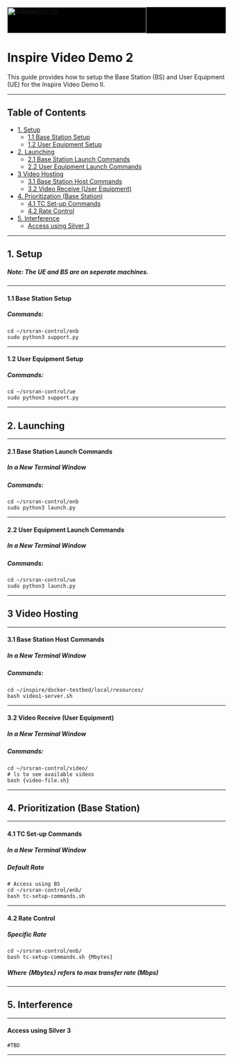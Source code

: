 <div style = "width: auto; height: auto; background: black;" href="https://airanaculus.com" target="_self" itemprop="url"><img decoding="async" width="321" height="60" style ="background-color: black; margin: auto;" alt="AiRANACULUS" itemprop="image" data-srcset="https://cv45a2.p3cdn1.secureserver.net/wp-content/uploads/2020/06/tgffb.png 321w, https://cv45a2.p3cdn1.secureserver.net/wp-content/uploads/2020/06/tgffb-300x56.png 300w" title="AiRANACULUS" data-src="https://cv45a2.p3cdn1.secureserver.net/wp-content/uploads/2020/06/tgffb.png" data-sizes="(max-width: 321px) 100vw, 321px" class="pp-photo-img wp-image-169 ls-is-cached lazyloaded" src="https://cv45a2.p3cdn1.secureserver.net/wp-content/uploads/2020/06/tgffb.png" sizes="(max-width: 321px) 100vw, 321px" srcset="https://cv45a2.p3cdn1.secureserver.net/wp-content/uploads/2020/06/tgffb.png 321w, https://cv45a2.p3cdn1.secureserver.net/wp-content/uploads/2020/06/tgffb-300x56.png 300w">
</div>

# Inspire Video Demo 2

This guide provides how to setup the Base Station (BS) and User Equipment (UE) for the Inspire Video Demo II. 

---
## **Table of Contents**
   * [1. Setup ](#1-setup)
        * [1.1 Base Station Setup](#11-base-station-setup)
        * [1.2 User Equipment Setup](#12-user-equipment-setup)
   * [2. Launching ](#2-launching)
        * [2.1 Base Station Launch Commands](#21-base-station-launch-commands)
        * [2.2 User Equipment Launch Commands](#22-user-equipment-launch-commands)
   * [3 Video Hosting](#3-video-hosting)
        * [3.1 Base Station Host Commands](#31-base-station-host-commands)
        * [3.2 Video Receive (User Equipment)](#32-video-receive-user-equipment)
   * [4. Prioritization (Base Station)](#4-prioritization-base-station)
        * [4.1 TC Set-up Commands](#41-tc-set-up-commands)
        * [4.2 Rate Control](#42-rate-control)
   * [5. Interference](#5-interference)
        * [Access using Silver 3](#access-using-silver-3)
---
## 1. Setup 
##### Note: The UE and BS are on seperate machines.
---
#### 1.1 Base Station Setup
##### Commands:
```
cd ~/srsran-control/enb
sudo python3 support.py
```
---
#### 1.2 User Equipment Setup
##### Commands:
```
cd ~/srsran-control/ue
sudo python3 support.py
```
---
## 2. Launching 
---
#### 2.1 Base Station Launch Commands

##### **In a New Terminal Window**
##### Commands:
```
cd ~/srsran-control/enb
sudo python3 launch.py
```
---
#### 2.2 User Equipment Launch Commands

##### **In a New Terminal Window**

##### Commands:
```
cd ~/srsran-control/ue
sudo python3 launch.py
```
---
## 3 Video Hosting
---
#### 3.1 Base Station Host Commands

##### **In a New Terminal Window**
##### Commands:

```
cd ~/inspire/docker-testbed/local/resources/
bash video1-server.sh
```
---
#### 3.2 Video Receive (User Equipment)

##### **In a New Terminal Window**
##### Commands:

```
cd ~/srsran-control/video/
# ls to see available videos
bash {video-file.sh}
```
---
## 4. Prioritization (Base Station)
---
#### 4.1 TC Set-up Commands

##### **In a New Terminal Window**
##### Default Rate
```
# Access using BS
cd ~/srsran-control/enb/
bash tc-setup-commands.sh
```
---
#### 4.2 Rate Control
##### Specific Rate
```
cd ~/srsran-control/enb/
bash tc-setup-commands.sh {Mbytes}
```
##### Where {Mbytes} refers to max transfer rate (Mbps)
---
## 5. Interference
---
#### Access using Silver 3
```
#TBD
```
---
